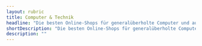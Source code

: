 ```yaml
---
layout: rubric
title: Computer & Technik
headline: "Die besten Online-Shops für generalüberholte Computer und aufbereitete Technik"
shortDescription: "Die besten Online-Shops für generalüberholte Computer und aufbereitete Technik"
description: ""
---
```

